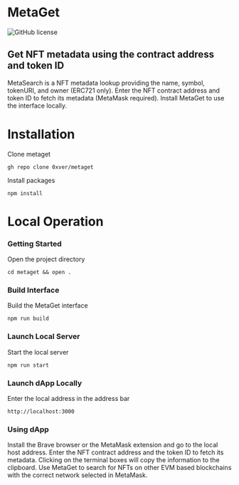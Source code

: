 # MetaGet

![GitHub license](https://img.shields.io/badge/license-MIT-blue.svg)

## Get NFT metadata using the contract address and token ID

MetaSearch is a NFT metadata lookup providing the name, symbol, tokenURI, and owner (ERC721 only). Enter the NFT contract address and token ID to fetch its metadata (MetaMask required). Install MetaGet to use the interface locally.

# Installation
Clone metaget
```
gh repo clone 0xver/metaget
```
Install packages
```
npm install
```

# Local Operation
### Getting Started
Open the project directory
```
cd metaget && open .
```

### Build Interface
Build the MetaGet interface
```
npm run build
```

### Launch Local Server
Start the local server
```
npm run start
```

### Launch dApp Locally
Enter the local address in the address bar
```
http://localhost:3000
```

### Using dApp
Install the Brave browser or the MetaMask extension and go to the local host address. Enter the NFT contract address and the token ID to fetch its metadata. Clicking on the terminal boxes will copy the information to the clipboard. Use MetaGet to search for NFTs on other EVM based blockchains with the correct network selected in MetaMask.